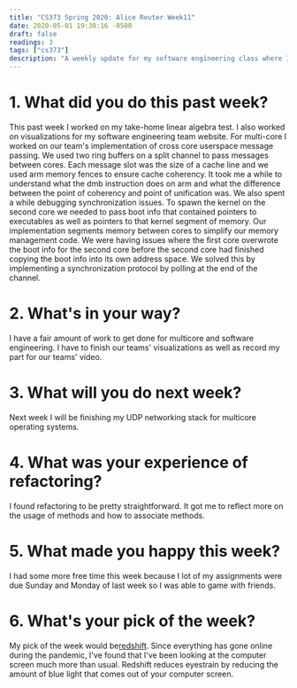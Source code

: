 ```yaml
---
title: "CS373 Spring 2020: Alice Reuter Week11"
date: 2020-05-01 19:38:16 -0500
draft: false
readings: 3
tags: ["cs373"]
description: "A weekly update for my software engineering class where I discuss: Implementing crosscore communications for my multi-core operating systems class."
---
```


# 1. What did you do this past week?

This past week I worked on my take-home linear algebra test. I also worked on visualizations for my software engineering team website. For multi-core I worked on our team's implementation of cross core userspace message passing. We used two ring buffers on a split channel to pass messages between cores. Each message slot was the size of a cache line and we used arm memory fences to ensure cache coherency. It took me a while to understand what the dmb instruction does on arm and what the difference between the point of coherency and point of unification was. We also spent a while debugging synchronization issues. To spawn the kernel on the second core we needed to pass boot info that contained pointers to executables as well as pointers to that kernel segment of memory. Our implementation segments memory between cores to simplify our memory management code. We were having issues where the first core overwrote the boot info for the second core before the second core had finished copying the boot info into its own address space. We solved this by implementing a synchronization protocol by polling at the end of the channel.

# 2. What's in your way?

I have a fair amount of work to get done for multicore and software engineering. I have to finish our teams' visualizations as well as record my part for our teams' video. 

# 3. What will you do next week?

Next week I will be finishing my UDP networking stack for multicore operating systems. 

# 4. What was your experience of refactoring?

I found refactoring to be pretty straightforward. It got me to reflect more on the usage of methods and how to associate methods.

# 5. What made you happy this week?

I had some more free time this week because I lot of my assignments were due Sunday and Monday of last week so I was able to game with friends. 

# 6. What's your pick of the week?

My pick of the week would be[redshift](https://wiki.archlinux.org/index.php/Redshift). Since everything has gone online during the pandemic, I've found that I've been looking at the computer screen much more than usual. Redshift reduces eyestrain by reducing the amount of blue light that comes out of your computer screen. 